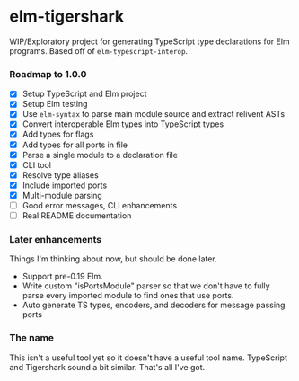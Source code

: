 # elm-tigershark

WIP/Exploratory project for generating TypeScript type declarations for Elm
programs. Based off of `elm-typescript-interop`.

### Roadmap to 1.0.0

- [x] Setup TypeScript and Elm project
- [x] Setup Elm testing
- [x] Use `elm-syntax` to parse main module source and extract relivent ASTs
- [x] Convert interoperable Elm types into TypeScript types
- [x] Add types for flags
- [x] Add types for all ports in file
- [x] Parse a single module to a declaration file
- [x] CLI tool
- [x] Resolve type aliases
- [x] Include imported ports
- [x] Multi-module parsing
- [ ] Good error messages, CLI enhancements
- [ ] Real README documentation

### Later enhancements

Things I'm thinking about now, but should be done later.

- Support pre-0.19 Elm.
- Write custom "isPortsModule" parser so that we don't have to fully parse every
  imported module to find ones that use ports.
- Auto generate TS types, encoders, and decoders for message passing ports

### The name

This isn't a useful tool yet so it doesn't have a useful tool name. TypeScript
and Tigershark sound a bit similar. That's all I've got.
